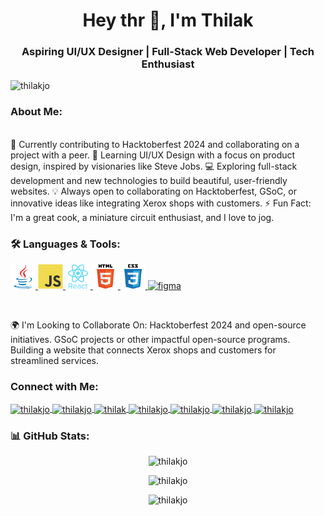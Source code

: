 <h1 align="center">Hey thr 👋, I'm Thilak</h1> <h3 align="center">Aspiring UI/UX Designer | Full-Stack Web Developer | Tech Enthusiast</h3> <p align="left"> <img src="https://komarev.com/ghpvc/?username=thilakjo&label=Profile%20views&color=0e75b6&style=flat" alt="thilakjo" /> </p>


 <h3 allign= "center">About Me:</h3><br>
🔭 Currently contributing to Hacktoberfest 2024 and collaborating on a project with a peer.
🌱 Learning UI/UX Design with a focus on product design, inspired by visionaries like Steve Jobs.
💻 Exploring full-stack development and new technologies to build beautiful, user-friendly websites.
💡 Always open to collaborating on Hacktoberfest, GSoC, or innovative ideas like integrating Xerox shops with customers.
⚡ Fun Fact: I'm a great cook, a miniature circuit enthusiast, and I love to jog.<br>



<h3 allign= "center">🛠️ Languages & Tools:</h3>
<p align="left"> <a href="https://www.java.com" target="_blank" rel="noreferrer"> <img src="https://raw.githubusercontent.com/devicons/devicon/master/icons/java/java-original.svg" alt="java" width="40" height="40"/> </a> <a href="https://developer.mozilla.org/en-US/docs/Web/JavaScript" target="_blank" rel="noreferrer"> <img src="https://raw.githubusercontent.com/devicons/devicon/master/icons/javascript/javascript-original.svg" alt="javascript" width="40" height="40"/> </a> <a href="https://reactjs.org/" target="_blank" rel="noreferrer"> <img src="https://raw.githubusercontent.com/devicons/devicon/master/icons/react/react-original-wordmark.svg" alt="react" width="40" height="40"/> </a> <a href="https://www.w3.org/html/" target="_blank" rel="noreferrer"> <img src="https://raw.githubusercontent.com/devicons/devicon/master/icons/html5/html5-original-wordmark.svg" alt="html5" width="40" height="40"/> </a> <a href="https://www.w3schools.com/css/" target="_blank" rel="noreferrer"> <img src="https://raw.githubusercontent.com/devicons/devicon/master/icons/css3/css3-original-wordmark.svg" alt="css3" width="40" height="40"/> </a> <a href="https://figma.com/" target="_blank" rel="noreferrer"> <img src="https://www.vectorlogo.zone/logos/figma/figma-icon.svg" alt="figma" width="40" height="40"/> </a> </p><br>



🌍 I'm Looking to Collaborate On:
Hacktoberfest 2024 and open-source initiatives.
GSoC projects or other impactful open-source programs.
Building a website that connects Xerox shops and customers for streamlined services.<br>


 <h3 align="left">Connect with Me:</h3> 
 <p align="left"> 
 <a href="https://twitter.com/thilakjo" target="blank"> <img align="center" src="https://raw.githubusercontent.com/rahuldkjain/github-profile-readme-generator/master/src/images/icons/Social/twitter.svg" alt="thilakjo" height="30" width="40" /> </a> 
 <a href="https://www.linkedin.com/in/thilakjo/" target="blank"> <img align="center" src="https://raw.githubusercontent.com/rahuldkjain/github-profile-readme-generator/master/src/images/icons/Social/linked-in-alt.svg" alt="thilakjo" height="30" width="40" /> </a> 
 <a href="https://stackoverflow.com/users/20220388/thilak" target="blank"> <img align="center" src="https://raw.githubusercontent.com/rahuldkjain/github-profile-readme-generator/master/src/images/icons/Social/stack-overflow.svg" alt="thilak" height="30" width="40" /> </a> 
 <a href="https://instagram.com/thilakjo" target="blank"> <img align="center" src="https://raw.githubusercontent.com/rahuldkjain/github-profile-readme-generator/master/src/images/icons/Social/instagram.svg" alt="thilakjo" height="30" width="40" /> </a> 
 <a href="https://auth.geeksforgeeks.org/user/thilakjo/" target="blank"> <img align="center" src="https://raw.githubusercontent.com/rahuldkjain/github-profile-readme-generator/master/src/images/icons/Social/geeks-for-geeks.svg" alt="thilakjo" height="30" width="40" /> </a> 
 <a href="https://discordapp.com/users/thilakjo" target="blank"> <img align="center" src="https://raw.githubusercontent.com/rahuldkjain/github-profile-readme-generator/master/src/images/icons/Social/discord.svg" alt="thilakjo" height="30" width="40" /> </a> 
 <a href="https://github.com/thilakjo" target="blank"> <img align="center" src="https://raw.githubusercontent.com/rahuldkjain/github-profile-readme-generator/master/src/images/icons/Social/github.svg" alt="thilakjo" height="30" width="40" /> </a> 
 </p>


 
<h3 allign= "center">📊 GitHub Stats:</h3>
<p align="center"> <img src="https://github-readme-stats.vercel.app/api/top-langs?username=thilakjo&show_icons=true&locale=en&layout=compact" alt="thilakjo" /> </p> <p align="center"> <img src="https://github-readme-stats.vercel.app/api?username=thilakjo&show_icons=true&locale=en" alt="thilakjo" /> </p> <p align="center"> <img src="https://github-readme-streak-stats.herokuapp.com/?user=thilakjo&" alt="thilakjo" /> </p>

